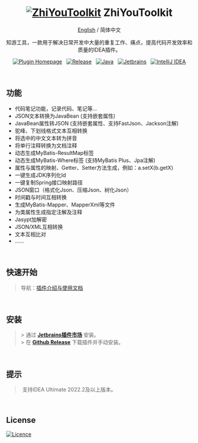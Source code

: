 <div align="center">

# [![ZhiYouToolkit](https://cdn.jsdelivr.net/gh/MemoryZy/ZhiYouToolkit/src/main/resources/META-INF/pluginIcon@30x30.svg)](https://github.com/MemoryZy/ZhiYouToolkit) **ZhiYouToolkit**

[English](./README.md) / 简体中文

知游工具，一款用于解决日常开发中大量的重复工作、痛点，提高代码开发效率和质量的IDEA插件。

[![Plugin Homepage](https://img.shields.io/badge/Plugin%20Homepage-ZhiYouToolkit-0db7ed.svg?style=Plastic)](https://plugins.jetbrains.com/plugin/24381-zhiyoutoolkit)
&nbsp;
[![Release](https://img.shields.io/badge/Release-v1.3.1-d05ce3.svg?style=Plastic)](https://github.com/MemoryZy/ZhiYouToolkit/releases)
&nbsp;
[![Java](https://img.shields.io/badge/Lang-Java-ff5722.svg?style=Plastic&logoColor=white)](https://www.oracle.com/cn/java/)
&nbsp;
[![Jetbrains](https://img.shields.io/badge/Jetbrains-%2307405e.svg?style=Plastic&logo=jetbrains)](https://www.jetbrains.com/?from=ZhiYouToolkit)
&nbsp;
[![IntelliJ IDEA](https://img.shields.io/badge/IntelliJ%20IDEA-000000.svg?style=Plastic&logo=intellij-idea&logoColor=white)](https://www.jetbrains.com/idea/)

</div>

<br/>

## **功能**
 - 代码笔记功能，记录代码、笔记等...
 - JSON文本转换为JavaBean (支持嵌套属性)
 - JavaBean属性转JSON (支持嵌套属性、支持FastJson、Jackson注解)
 - 驼峰、下划线格式文本互相转换
 - 将选中的中文文本转为拼音
 - 将单行注释转换为文档注释
 - 动态生成MyBatis-ResultMap标签
 - 动态生成MyBatis-Where标签 (支持MyBatis Plus、Jpa注解)
 - 属性与属性的映射、Getter、Setter方法生成，例如：a.setX(b.getX)
 - 一键生成JDK序列化Id
 - 一键复制Spring接口映射路径
 - JSON窗口（格式化Json、压缩Json、树化Json）
 - 时间戳与时间互相转换
 - 生成MyBatis-Mapper、MapperXml等文件
 - 为类属性生成指定注解及注释
 - Jasypt加解密
 - JSON/XML互相转换
 - 文本互相比对
 - ......

<br/>

## **快速开始**
> 导航：[插件介绍与使用文档](https://home.memoryzy.cn/zhiyou/)

<br/>

## **安装**
> \> 通过 **[Jetbrains插件市场](https://plugins.jetbrains.com/plugin/24381-zhiyoutoolkit)** 安装。  
> \> 在 **[Github Release](https://github.com/MemoryZy/ZhiYouToolkit/releases)** 下载插件并手动安装。

<br/>

## **提示**
> 支持IDEA Ultimate 2022.2及以上版本。

<br/>

## **License**
[![Licence](https://img.shields.io/badge/Licence-Apache%202.0-97ca00.svg?style=for-the-badge&logoColor=white)](./LICENSE)
